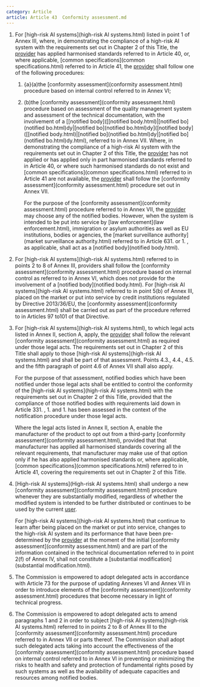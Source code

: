 ```yaml
---
category: Article
article: Article 43  Conformity assessment.md
---
```


1. For [high-risk AI systems](high-risk AI systems.html) listed in point 1 of Annex III, where, in demonstrating the compliance of a high-risk AI system with the requirements set out in Chapter 2 of this Title, the [provider](provider.html) has applied harmonised standards referred to in Article 40, or, where applicable, [common specifications](common specifications.html) referred to in Article 41, the [provider](provider.html) shall follow one of the following procedures:
	1. {a}(a)the [conformity assessment](conformity assessment.html) procedure based on internal control referred to in Annex VI;
	2. (b)the [conformity assessment](conformity assessment.html) procedure based on assessment of the quality management system and assessment of the technical documentation, with the involvement of a [[notified body]([[notified body.html)|[notified bo](notified bo.html)dy|[notified bo](notified bo.html)dy]([notified body]([[notified body.html)|[notified bo](notified bo.html)dy|[notified bo](notified bo.html)dy.html), referred to in Annex VII.
		Where, in demonstrating the compliance of a high-risk AI system with the requirements set out in Chapter 2 of this Title, the [provider](provider.html) has not applied or has applied only in part harmonised standards referred to in Article 40, or where such harmonised standards do not exist and [common specifications](common specifications.html) referred to in Article 41 are not available, the [provider](provider.html) shall follow the [conformity assessment](conformity assessment.html) procedure set out in Annex VII.
		
		For the purpose of the [conformity assessment](conformity assessment.html) procedure referred to in Annex VII, the [provider](provider.html) may choose any of the notified bodies. However, when the system is intended to be put into service by [law enforcement](law enforcement.html), immigration or asylum authorities as well as EU institutions, bodies or agencies, the [market surveillance authority](market surveillance authority.html) referred to in Article 631.  or 1. , as applicable, shall act as a [notified body](notified body.html).

2. For [high-risk AI systems](high-risk AI systems.html) referred to in points 2 to 8 of Annex III, providers shall follow the [conformity assessment](conformity assessment.html) procedure based on internal control as referred to in Annex VI, which does not provide for the involvement of a [notified body](notified body.html). For [high-risk AI systems](high-risk AI systems.html) referred to in point 5(b) of Annex III, placed on the market or put into service by credit institutions regulated by Directive 2013/36/EU, the [conformity assessment](conformity assessment.html) shall be carried out as part of the procedure referred to in Articles 97 to101 of that Directive.

3. For [high-risk AI systems](high-risk AI systems.html), to which legal acts listed in Annex II, section A, apply, the [provider](provider.html) shall follow the relevant [conformity assessment](conformity assessment.html) as required under those legal acts. The requirements set out in Chapter 2 of this Title shall apply to those [high-risk AI systems](high-risk AI systems.html) and shall be part of that assessment. Points 4.3., 4.4., 4.5. and the fifth paragraph of point 4.6 of Annex VII shall also apply.

	For the purpose of that assessment, notified bodies which have been notified under those legal acts shall be entitled to control the conformity of the [high-risk AI systems](high-risk AI systems.html) with the requirements set out in Chapter 2 of this Title, provided that the compliance of those notified bodies with requirements laid down in Article 331. , 1.  and 1.  has been assessed in the context of the notification procedure under those legal acts.

	Where the legal acts listed in Annex II, section A, enable the manufacturer of the product to opt out from a third-party [conformity assessment](conformity assessment.html), provided that that manufacturer has applied all harmonised standards covering all the relevant requirements, that manufacturer may make use of that option only if he has also applied harmonised standards or, where applicable, [common specifications](common specifications.html) referred to in Article 41, covering the requirements set out in Chapter 2 of this Title.

4. [High-risk AI systems](High-risk AI systems.html) shall undergo a new [conformity assessment](conformity assessment.html) procedure whenever they are substantially modified, regardless of whether the modified system is intended to be further distributed or continues to be used by the current [user](user.html).

	For [high-risk AI systems](high-risk AI systems.html) that continue to learn after being placed on the market or put into service, changes to the high-risk AI system and its performance that have been pre-determined by the [provider](provider.html) at the moment of the initial [conformity assessment](conformity assessment.html) and are part of the information contained in the technical documentation referred to in point 2(f) of Annex IV, shall not constitute a [substantial modification](substantial modification.html).

5. The Commission is empowered to adopt delegated acts in accordance with Article 73 for the purpose of updating Annexes VI and Annex VII in order to introduce elements of the [conformity assessment](conformity assessment.html) procedures that become necessary in light of technical progress.

6. The Commission is empowered to adopt delegated acts to amend paragraphs 1 and 2 in order to subject [high-risk AI systems](high-risk AI systems.html) referred to in points 2 to 8 of Annex III to the [conformity assessment](conformity assessment.html) procedure referred to in Annex VII or parts thereof. The Commission shall adopt such delegated acts taking into account the effectiveness of the [conformity assessment](conformity assessment.html) procedure based on internal control referred to in Annex VI in preventing or minimizing the risks to health and safety and protection of fundamental rights posed by such systems as well as the availability of adequate capacities and resources among notified bodies.